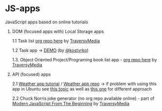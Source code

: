 # JS-apps

JavaScript apps based on online tutorials

1. DOM (focused apps with) Local Storage apps 

    1.1 Task list [org repo here](https://github.com/bradtraversy/modern_js_udemy_projects/tree/master/tasklist_project) by [TraversyMedia](https://www.traversymedia.com/)
  
    1.2 Task app -> [DEMO](https://codepen.io/mkostyrko/full/zYvbPGx) (by [@kostyrko](https://github.com/kostyrko))

    1.3. Object Oriented Project/Programing book list app - [org repo here](https://github.com/bradtraversy/modern_js_udemy_projects/tree/master/booklist) by [TraversyMedia](https://www.traversymedia.com/)
  
2. API (focused) apps

    2.1 [Weather app tutorial](https://www.youtube.com/watch?v=KqZGuzrY9D4) /
    [Weather app repo](https://github.com/CodeExplainedRepo/Weather-App-JavaScript) -> if problem with using this app in Ubuntu see [this topic](https://askubuntu.com/questions/810791/cant-get-geolocation-in-my-ubuntu-16-04-browsers-like-chrome-and-firefox) as well as [this one](https://stackoverflow.com/questions/44773259/html-geolocation-unknown-error-acquiring-position) for different approach

    2.2 Chuck Norris joke generator (no org repo available online) - part of [Modern JavaScript From The Beginning](https://www.udemy.com/course/modern-javascript-from-the-beginning/) by [TraversyMedia](https://www.traversymedia.com/)
